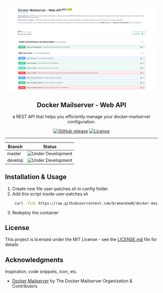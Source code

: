 <a name="readme-top"></a>

<div align="center">
  <a href="https://github.com/bramanda48/docker-mailserver-webapi">
    <img src="./screenshoot/image-1.png" alt="Screenshoot" width="500px">
  </a>
  <h2 align="center">Docker Mailserver - Web API</h2>
  <div align="center">
    <p align="center">a REST API that helps you efficiently manage your docker-mailserver configuration.</p>
    <div>
        <a href="https://github.com/bramanda48/docker-mailserver-webapi/releases/"><img src="https://img.shields.io/github/release/bramanda48/docker-mailserver-webapi?include_prereleases=&sort=semver&color=blue" alt="GitHub release"></a>
        <a href="https://github.com/bramanda48/docker-mailserver-webapi#license"><img src="https://img.shields.io/badge/License-MIT-blue" alt="License"></a>
    </div>
  </div>
</div>

---

| Branch  | Status            |
|---------|-------------------|
| master  | <img src="https://img.shields.io/static/v1?label=&message=Under+Development&color=8B8000&logo=deno" alt="Under Development"> |
| develop | <img src="https://img.shields.io/static/v1?label=&message=Under+Development&color=8B8000&logo=deno" alt="Under Development"> |

## Installation & Usage

1. Create new file user-patches.sh in config folder
2. Add this script inside user-patches.sh
   ```bash
    curl -fsSL https://raw.githubusercontent.com/bramanda48/docker-mailserver-webapi/master/scripts/user-patches.sh | bash
   ```
3. Redeploy the container

## License

This project is licensed under the MIT License - see the [LICENSE.md](https://github.com/bramanda48/docker-mailserver-webapi/blob/master/LICENSE.md) file for details

## Acknowledgments

Inspiration, code snippets, icon, etc.
* [Docker Mailserver](https://github.com/docker-mailserver/docker-mailserver) by The Docker Mailserver Organization & Contributors